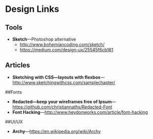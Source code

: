 # Design Links
## Tools
* **Sketch**—Photoshop alternative
  * http://www.bohemiancoding.com/sketch/
  * https://medium.com/design-ux/25545f6cb161

## Articles
* **Sketching with CSS—layouts with flexbox**—http://www.sketchingwithcss.com/samplechapter/

##Fonts
* **Redacted—keep your wireframes free of Ipsum**—https://github.com/christiannaths/Redacted-Font
* **Font Hacking**—http://www.heydonworks.com/article/font-hacking

##UI/UX
* **Archy**—https://en.wikipedia.org/wiki/Archy
